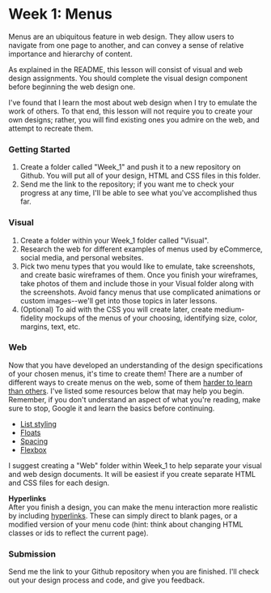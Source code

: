# Week 1: Menus

Menus are an ubiquitous feature in web design. They allow users to navigate from one page to another, and can convey a sense of relative importance and hierarchy of content. 

As explained in the README, this lesson will consist of visual and web design assignments. You should complete the visual design component before beginning the web design one.

I've found that I learn the most about web design when I try to emulate the work of others. To that end, this lesson will not require you to create your own designs; rather, you will find existing ones you admire on the web, and attempt to recreate them.

### Getting Started

1. Create a folder called "Week_1" and push it to a new repository on Github. You will put all of your design, HTML and CSS files in this folder. 
2. Send me the link to the repository; if you want me to check your progress at any time, I'll be able to see what you've accomplished thus far.

### Visual

1. Create a folder within your Week_1 folder called "Visual". 
2. Research the web for different examples of menus used by eCommerce, social media, and personal websites.
2. Pick two menu types that you would like to emulate, take screenshots, and create basic wireframes of them. Once you finish your wireframes, take photos of them and include those in your Visual folder along with the screenshots. Avoid fancy menus that use complicated animations or custom images--we'll get into those topics in later lessons.
3. (Optional) To aid with the CSS you will create later, create medium-fidelity mockups of the menus of your choosing, identifying size, color, margins, text, etc.


### Web

Now that you have developed an understanding of the design specifications of your chosen menus, it's time to create them! There are a number of different ways to create menus on the web, some of them [harder to learn than others](http://www.paulund.co.uk/css-flexbox). I've listed some resources below that may help you begin. Remember, if you don't understand an aspect of what you're reading, make sure to stop, Google it and learn the basics before continuing. 

* [List styling](http://www.htmlgoodies.com/beyond/css/how-to-create-horizontal-navigation-with-css3.html)
* [Floats](https://css-tricks.com/all-about-floats/)
* [Spacing](https://css-tricks.com/almanac/properties/m/margin/)
* [Flexbox](http://www.paulund.co.uk/css-flexbox)

I suggest creating a "Web" folder within Week_1 to help separate your visual and web design documents. It will be easiest if you create separate HTML and CSS files for each design.

**Hyperlinks**  
After you finish a design, you can make the menu interaction more realistic by including [hyperlinks](https://developer.mozilla.org/en-US/docs/Web/HTML/Element/a). These can simply direct to blank pages, or a modified version of your menu code (hint: think about changing HTML classes or ids to reflect the current page).

### Submission

Send me the link to your Github repository when you are finished. I'll check out your design process and code, and give you feedback.